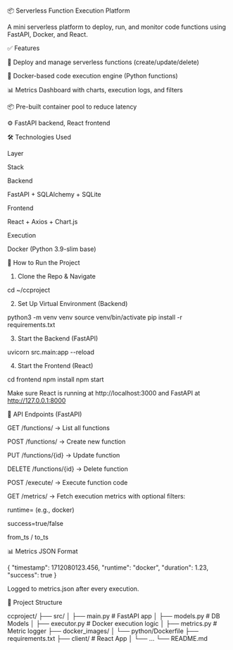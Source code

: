 📦 Serverless Function Execution Platform

A mini serverless platform to deploy, run, and monitor code functions using FastAPI, Docker, and React.

✅ Features

🔁 Deploy and manage serverless functions (create/update/delete)

🐳 Docker-based code execution engine (Python functions)

📊 Metrics Dashboard with charts, execution logs, and filters

📦 Pre-built container pool to reduce latency

⚙️ FastAPI backend, React frontend

🛠️ Technologies Used

Layer

Stack

Backend

FastAPI + SQLAlchemy + SQLite

Frontend

React + Axios + Chart.js

Execution

Docker (Python 3.9-slim base)

🚀 How to Run the Project

1. Clone the Repo & Navigate

cd ~/ccproject

2. Set Up Virtual Environment (Backend)

python3 -m venv venv
source venv/bin/activate
pip install -r requirements.txt

3. Start the Backend (FastAPI)

uvicorn src.main:app --reload

4. Start the Frontend (React)

cd frontend
npm install
npm start

Make sure React is running at http://localhost:3000 and FastAPI at http://127.0.0.1:8000

🔗 API Endpoints (FastAPI)

GET /functions/ → List all functions

POST /functions/ → Create new function

PUT /functions/{id} → Update function

DELETE /functions/{id} → Delete function

POST /execute/ → Execute function code

GET /metrics/ → Fetch execution metrics with optional filters:

runtime= (e.g., docker)

success=true/false

from_ts / to_ts

📊 Metrics JSON Format

{
  "timestamp": 1712080123.456,
  "runtime": "docker",
  "duration": 1.23,
  "success": true
}

Logged to metrics.json after every execution.

📁 Project Structure

ccproject/
├── src/
│   ├── main.py         # FastAPI app
│   ├── models.py       # DB Models
│   ├── executor.py     # Docker execution logic
│   ├── metrics.py      # Metric logger
├── docker_images/
│   └── python/Dockerfile
├── requirements.txt
├── client/           # React App
│   └── ...
└── README.md

